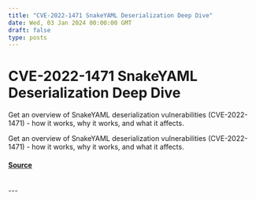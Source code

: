 ```yaml
---
title: "CVE-2022-1471 SnakeYAML Deserialization Deep Dive"
date: Wed, 03 Jan 2024 00:00:00 GMT
draft: false
type: posts
---
```

# CVE-2022-1471 SnakeYAML Deserialization Deep Dive





Get an overview of SnakeYAML deserialization vulnerabilities (CVE-2022-1471) - how it works, why it works, and what it affects.

Get an overview of SnakeYAML deserialization vulnerabilities (CVE-2022-1471) - how it works, why it works, and what it affects.

#### [Source](https://www.greynoise.io/blog/cve-2022-1471-snakeyaml-deserialization-deep-dive)

<br/>
---
